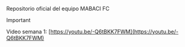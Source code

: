 Repositorio oficial del equipo MABACI FC

>[!IMPORTANT]
>Video semana 1: [https://youtu.be/-Q6tBKK7FWM](https://youtu.be/-Q6tBKK7FWM)
